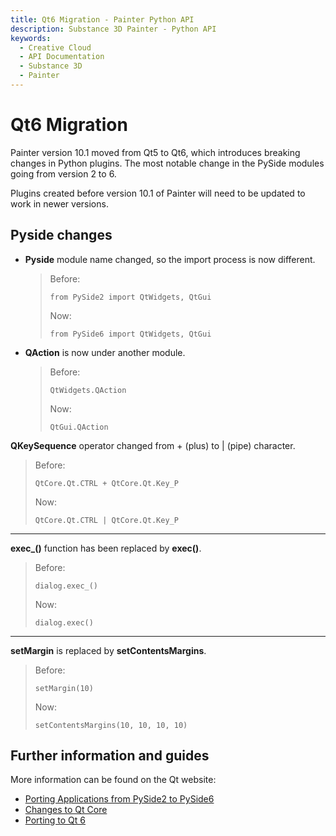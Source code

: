 ```yaml
---
title: Qt6 Migration - Painter Python API
description: Substance 3D Painter - Python API
keywords:
  - Creative Cloud
  - API Documentation
  - Substance 3D
  - Painter
---
```


# Qt6 Migration

Painter version 10.1 moved from Qt5 to Qt6, which introduces breaking changes in Python plugins. The most notable change in the PySide modules going from version 2 to 6.

Plugins created before version 10.1 of Painter will need to be updated to work in newer versions.

## Pyside changes

- **Pyside** module name changed, so the import process is now different.
	> Before:
	>
	> `from PySide2 import QtWidgets, QtGui`
	>
	> Now:
	>
	> `from PySide6 import QtWidgets, QtGui`

- **QAction** is now under another module.
	> Before:
	>
	> `QtWidgets.QAction`
	>
	> Now:
	>
	> `QtGui.QAction`

**QKeySequence** operator changed from + (plus) to | (pipe) character.

> Before:
>
> `QtCore.Qt.CTRL + QtCore.Qt.Key_P`
>
> Now:
>
> `QtCore.Qt.CTRL | QtCore.Qt.Key_P`

---

**exec_()** function has been replaced by **exec()**.

> Before:
>
> `dialog.exec_()`
>
> Now:
>
> `dialog.exec()`

---

**setMargin** is replaced by **setContentsMargins**.

> Before:
>
> `setMargin(10)`
>
> Now:
>
> `setContentsMargins(10, 10, 10, 10)`

## Further information and guides

More information can be found on the Qt website:

- [Porting Applications from PySide2 to PySide6](https://doc.qt.io/qtforpython-6.5/gettingstarted/porting_from2.html)
- [Changes to Qt Core](https://doc.qt.io/qt-6/qtcore-changes-qt6.html)
- [Porting to Qt 6](https://doc.qt.io/qt-6/portingguide.html)